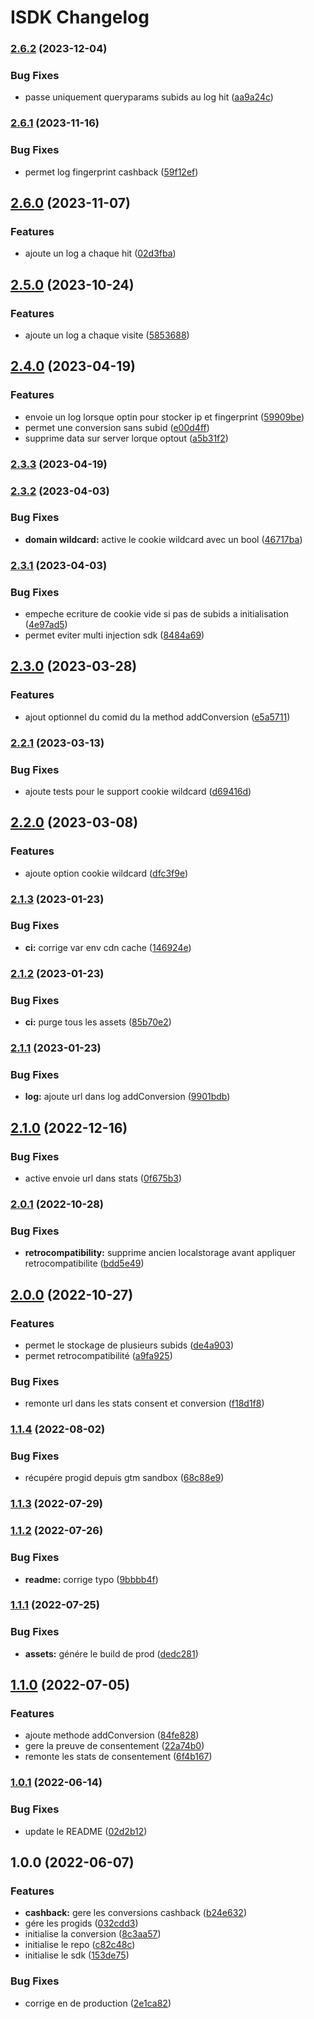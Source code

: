 # ISDK Changelog


### [2.6.2](https://github.com/TimeOne-Group/isdk/compare/2.6.1...2.6.2) (2023-12-04)


### Bug Fixes

* passe uniquement queryparams subids au log hit ([aa9a24c](https://github.com/TimeOne-Group/isdk/commit/aa9a24c51804cd138c6675a874dfccfd493aa726))

### [2.6.1](https://github.com/TimeOne-Group/isdk/compare/2.6.0...2.6.1) (2023-11-16)


### Bug Fixes

* permet log fingerprint cashback ([59f12ef](https://github.com/TimeOne-Group/isdk/commit/59f12ef4e10d2062d0444efa9ce1c7567ce7fa15))

## [2.6.0](https://github.com/TimeOne-Group/isdk/compare/2.5.0...2.6.0) (2023-11-07)


### Features

* ajoute un log a chaque hit ([02d3fba](https://github.com/TimeOne-Group/isdk/commit/02d3fbaf168da5994cce3c16c1052a57313588a9))

## [2.5.0](https://github.com/TimeOne-Group/isdk/compare/2.4.0...2.5.0) (2023-10-24)


### Features

* ajoute un log a chaque visite ([5853688](https://github.com/TimeOne-Group/isdk/commit/58536881b028488ca420e81108f17c1cb4c61127))

## [2.4.0](https://github.com/TimeOne-Group/isdk/compare/2.3.3...2.4.0) (2023-04-19)


### Features

* envoie un log lorsque optin pour stocker ip et fingerprint ([59909be](https://github.com/TimeOne-Group/isdk/commit/59909be63b32fe3a596a36eefdc847cd7d779d74))
* permet une conversion sans subid ([e00d4ff](https://github.com/TimeOne-Group/isdk/commit/e00d4ff98a686ecac3e953273199228030204951))
* supprime data sur server lorque optout ([a5b31f2](https://github.com/TimeOne-Group/isdk/commit/a5b31f22de65942e38502232c1f75e3834d558ec))

### [2.3.3](https://github.com/TimeOne-Group/isdk/compare/2.3.2...2.3.3) (2023-04-19)

### [2.3.2](https://github.com/TimeOne-Group/isdk/compare/2.3.1...2.3.2) (2023-04-03)


### Bug Fixes

* **domain wildcard:** active le cookie wildcard avec un bool ([46717ba](https://github.com/TimeOne-Group/isdk/commit/46717ba813f7fb5fe5cf857df1783c7013a00129))

### [2.3.1](https://github.com/TimeOne-Group/isdk/compare/2.3.0...2.3.1) (2023-04-03)


### Bug Fixes

* empeche ecriture de cookie vide si pas de subids a initialisation ([4e97ad5](https://github.com/TimeOne-Group/isdk/commit/4e97ad577ecc8155e8c919dbfebfe4b80690abe5))
* permet eviter multi injection sdk ([8484a69](https://github.com/TimeOne-Group/isdk/commit/8484a692eaf0d3e347ab1b395116d75e8688b2f2))

## [2.3.0](https://github.com/TimeOne-Group/isdk/compare/2.2.1...2.3.0) (2023-03-28)


### Features

* ajout optionnel du comid du la method addConversion ([e5a5711](https://github.com/TimeOne-Group/isdk/commit/e5a5711fb3b1558ffd3b7a11b0905b3b92286781))

### [2.2.1](https://github.com/TimeOne-Group/isdk/compare/2.2.0...2.2.1) (2023-03-13)


### Bug Fixes

* ajoute tests pour le support cookie wildcard ([d69416d](https://github.com/TimeOne-Group/isdk/commit/d69416d934c7efe747fe256ac22221b8c917666c))

## [2.2.0](https://github.com/TimeOne-Group/isdk/compare/2.1.3...2.2.0) (2023-03-08)


### Features

* ajoute option cookie wildcard ([dfc3f9e](https://github.com/TimeOne-Group/isdk/commit/dfc3f9e0ec103c86d028bdf2b9aec8aa90856011))

### [2.1.3](https://github.com/TimeOne-Group/isdk/compare/2.1.2...2.1.3) (2023-01-23)


### Bug Fixes

* **ci:** corrige var env cdn cache ([146924e](https://github.com/TimeOne-Group/isdk/commit/146924e51527f571bf8eb2ea1d8ea9abb2c90add))

### [2.1.2](https://github.com/TimeOne-Group/isdk/compare/2.1.1...2.1.2) (2023-01-23)


### Bug Fixes

* **ci:** purge tous les assets ([85b70e2](https://github.com/TimeOne-Group/isdk/commit/85b70e24b60bd22cbb4e48d410abd05967eec44d))

### [2.1.1](https://github.com/TimeOne-Group/isdk/compare/2.1.0...2.1.1) (2023-01-23)


### Bug Fixes

* **log:** ajoute url dans log addConversion ([9901bdb](https://github.com/TimeOne-Group/isdk/commit/9901bdbceb6162b8e33579c0417f38a5a4a62faa))

## [2.1.0](https://github.com/TimeOne-Group/isdk/compare/2.0.1...2.1.0) (2022-12-16)


### Bug Fixes

* active envoie url dans stats ([0f675b3](https://github.com/TimeOne-Group/isdk/commit/0f675b3ce9eba4cb1bca3a919dead13d6d098aa6))

### [2.0.1](https://github.com/TimeOne-Group/isdk/compare/2.0.0...2.0.1) (2022-10-28)


### Bug Fixes

* **retrocompatibility:** supprime ancien localstorage avant appliquer retrocompatibilite ([bdd5e49](https://github.com/TimeOne-Group/isdk/commit/bdd5e499ea4dce4842a8428a12b56c765edf3d81))

## [2.0.0](https://github.com/TimeOne-Group/isdk/compare/1.1.4...2.0.0) (2022-10-27)


### Features

* permet le stockage de plusieurs subids ([de4a903](https://github.com/TimeOne-Group/isdk/commit/de4a9038ed13719db3246ba20e70f0d8b264c514))
* permet retrocompatibilité ([a9fa925](https://github.com/TimeOne-Group/isdk/commit/a9fa925096b07b7eedbde62cbf05a57d22929e56))


### Bug Fixes

* remonte url dans les stats consent et conversion ([f18d1f8](https://github.com/TimeOne-Group/isdk/commit/f18d1f83a6e9729f1c603b537ad8adc698d920c5))

### [1.1.4](https://github.com/TimeOne-Group/isdk/compare/1.1.3...1.1.4) (2022-08-02)


### Bug Fixes

* récupére progid depuis gtm sandbox ([68c88e9](https://github.com/TimeOne-Group/isdk/commit/68c88e90dc13de034f4c90f8a7aea3ee66931204))

### [1.1.3](https://github.com/TimeOne-Group/isdk/compare/1.1.2...1.1.3) (2022-07-29)

### [1.1.2](https://github.com/TimeOne-Group/isdk/compare/1.1.1...1.1.2) (2022-07-26)


### Bug Fixes

* **readme:** corrige typo ([9bbbb4f](https://github.com/TimeOne-Group/isdk/commit/9bbbb4f1e2442bc4e89c05414c19fc4ad28996bb))

### [1.1.1](https://github.com/TimeOne-Group/isdk/compare/1.1.0...1.1.1) (2022-07-25)


### Bug Fixes

* **assets:** génére le build de prod ([dedc281](https://github.com/TimeOne-Group/isdk/commit/dedc281852edb76c404d4fd587509c6998e035bc))

## [1.1.0](https://github.com/TimeOne-Group/isdk/compare/1.0.1...1.1.0) (2022-07-05)


### Features

* ajoute methode addConversion ([84fe828](https://github.com/TimeOne-Group/isdk/commit/84fe828333748a6ede33581fc0da6b352ddea509))
* gere la preuve de consentement ([22a74b0](https://github.com/TimeOne-Group/isdk/commit/22a74b09fa13c896f94a0f7221efee345cebf49e))
* remonte les stats de consentement ([6f4b167](https://github.com/TimeOne-Group/isdk/commit/6f4b167c05490390a0f15a7e58aa82ef20fd42ba))

### [1.0.1](https://github.com/TimeOne-Group/isdk/compare/1.0.0...1.0.1) (2022-06-14)


### Bug Fixes

* update le README ([02d2b12](https://github.com/TimeOne-Group/isdk/commit/02d2b12fae0a48ae411f0ef602ca40b397a73389))

## 1.0.0 (2022-06-07)


### Features

* **cashback:** gere les conversions cashback ([b24e632](https://github.com/TimeOne-Group/isdk/commit/b24e632b4f5df45c3b0523776bf5189c39bb94f5))
* gére les progids ([032cdd3](https://github.com/TimeOne-Group/isdk/commit/032cdd3ee02801dec2c6c574eae2d44f892cba02))
* initialise la conversion ([8c3aa57](https://github.com/TimeOne-Group/isdk/commit/8c3aa57e571a1aea8e71d005fbb503b1660f9d7f))
* initialise le repo ([c82c48c](https://github.com/TimeOne-Group/isdk/commit/c82c48c9d815bbb3d9bbd0c899465bfbecc8c404))
* initialise le sdk ([153de75](https://github.com/TimeOne-Group/isdk/commit/153de75924e5b17422991e7836dbf9acafd58a3e))


### Bug Fixes

* corrige en de production ([2e1ca82](https://github.com/TimeOne-Group/isdk/commit/2e1ca8232a2347721fc2cef70d5db578aeae70c1))
